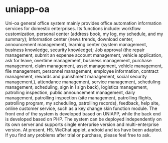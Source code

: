 # uniapp-oa
Uni-oa general office system mainly provides office automation information services for domestic enterprises. Its functions include: workflow customization, personal center (address book, my log, my schedule, and my summary); Information center (news trends, download center, announcement management), learning center (system management, business knowledge, security knowledge); Job approval (the repair management, submit an expense account management, vehicle application, ask for leave, overtime management, business management, purchase management, claim management, asset management, vehicle management, file management, personnel management, employee information, contract management, rewards and punishment management, social security management,), attendance management, service management, scheduling management, scheduling, sign in I sign back), logistics management, patrolling inspection, public announcement management, daily management, patrolling inspection (site management, patrolling flights, patrolling program, my scheduling, patrolling records), feedback, help site, online customer service, such as a key change skin function module. The front end of the system is developed based on UNIAPP, while the back end is developed based on PHP. The system can be deployed independently on its own server and supports single enterprise version and multi-enterprise version. At present, H5, WeChat applet, android and ios have been adapted. If you find any problems after trial or purchase, please feel free to ask.
